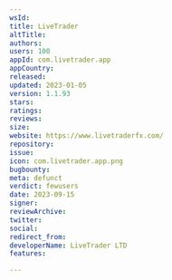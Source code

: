 ```yaml
---
wsId: 
title: LiveTrader
altTitle: 
authors: 
users: 100
appId: com.livetrader.app
appCountry: 
released: 
updated: 2023-01-05
version: 1.1.93
stars: 
ratings: 
reviews: 
size: 
website: https://www.livetraderfx.com/
repository: 
issue: 
icon: com.livetrader.app.png
bugbounty: 
meta: defunct
verdict: fewusers
date: 2023-09-15
signer: 
reviewArchive: 
twitter: 
social: 
redirect_from: 
developerName: LiveTrader LTD
features: 

---
```



